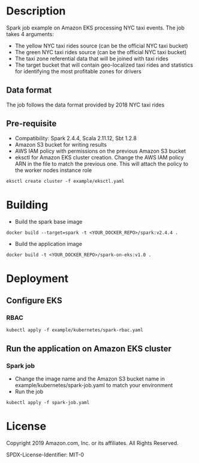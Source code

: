 
# Description

Spark job example on Amazon EKS processing NYC taxi events. The job takes 4 arguments:
* The yellow NYC taxi rides source (can be the official NYC taxi bucket)
* The green NYC taxi rides source (can be the official NYC taxi bucket)
* The taxi zone referential data that will be joined with taxi rides
* The target bucket that will contain geo-localized taxi rides and statistics for identifying the most profitable zones for drivers

## Data format

The job follows the data format provided by 2018 NYC taxi rides

## Pre-requisite

* Compatibility: Spark 2.4.4, Scala 2.11.12, Sbt 1.2.8
* Amazon S3 bucket for writing results
* AWS IAM policy with permissions on the previous Amazon S3 bucket
* eksctl for Amazon EKS cluster creation. Change the AWS IAM policy ARN in the file to match the previous one. This will attach the policy to the worker nodes instance role

`eksctl create cluster -f example/eksctl.yaml`


# Building

* Build the spark base image

`docker build --target=spark -t <YOUR_DOCKER_REPO>/spark:v2.4.4 .`
* Build the application image

`docker build -t <YOUR_DOCKER_REPO>/spark-on-eks:v1.0 .`


# Deployment

## Configure EKS

### RBAC

`kubectl apply -f example/kubernetes/spark-rbac.yaml`

## Run the application on Amazon EKS cluster

### Spark job

* Change the image name and the Amazon S3 bucket name in example/kubernetes/spark-job.yaml to match your environment
* Run the job

`kubectl apply -f spark-job.yaml`


# License

Copyright 2019 Amazon.com, Inc. or its affiliates. All Rights Reserved.

SPDX-License-Identifier: MIT-0
